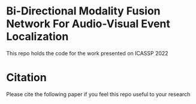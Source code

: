 # Bi-Directional Modality Fusion Network For Audio-Visual Event Localization

This repo holds the code for the work presented on ICASSP 2022 

# Citation

Please cite the following paper if you feel this repo useful to your research

